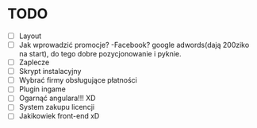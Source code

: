 # TODO
- [ ]  Layout
- [ ]  Jak wprowadzić promocje?
        -Facebook? google adwords(dają 200ziko na start), do tego dobre pozycjonowanie i pyknie.
- [ ]  Zaplecze 
- [ ]  Skrypt instalacyjny 
- [ ]  Wybrać firmy obsługujące płatności 
- [ ]  Plugin ingame 
- [ ]  Ogarnąć angulara!!! XD 
- [ ]  System zakupu licencji 
- [ ]  Jakikowiek front-end xD 
